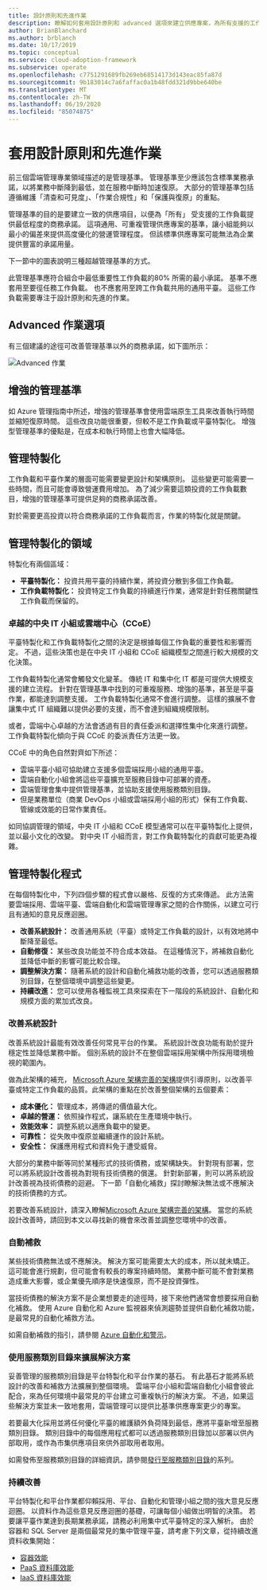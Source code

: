 ```yaml
---
title: 設計原則和先進作業
description: 瞭解如何套用設計原則和 advanced 選項來建立供應專案，為所有支援的工作負載提供最低等級的商務承諾。
author: BrianBlanchard
ms.author: brblanch
ms.date: 10/17/2019
ms.topic: conceptual
ms.service: cloud-adoption-framework
ms.subservice: operate
ms.openlocfilehash: c7751291689fb269eb68514173d143eac85fa87d
ms.sourcegitcommit: 9b183014c7a6faffac0a1b48fdd321d9bbe640be
ms.translationtype: MT
ms.contentlocale: zh-TW
ms.lasthandoff: 06/19/2020
ms.locfileid: "85074875"
---
```

# <a name="apply-design-principles-and-advanced-operations"></a>套用設計原則和先進作業

前三個雲端管理專業領域描述的是管理基準。 管理基準至少應該包含標準業務承諾，以將業務中斷降到最低，並在服務中斷時加速復原。 大部分的管理基準包括遵循維護「清查和可見度」、「作業合規性」和「保護與復原」的重點。

管理基準的目的是要建立一致的供應項目，以便為「所有」  受支援的工作負載提供最低程度的商務承諾。 這項通用、可重複管理供應專案的基準，讓小組能夠以最小的偏差來提供高度優化的營運管理程度。 但該標準供應專案可能無法為企業提供豐富的承諾用量。

下一節中的圖表說明三種超越管理基準的方式。

此管理基準應符合組合中最低重要性工作負載的80% 所需的最小承諾。 基準不應套用至要徑任務工作負載。 也不應套用至跨工作負載共用的通用平臺。 這些工作負載需要專注于設計原則和先進的作業。

## <a name="advanced-operations-options"></a>Advanced 作業選項

有三個建議的途徑可改善管理基準以外的商務承諾，如下圖所示：

![Advanced 作業](../_images/manage/beyond-the-baseline.png)

## <a name="enhanced-management-baseline"></a>增強的管理基準

如 Azure 管理指南中所述，增強的管理基準會使用雲端原生工具來改善執行時間並縮短復原時間。 這些改良功能很重要，但較不是工作負載或平臺特製化。 增強型管理基準的優點是，在成本和執行時間上也會大幅降低。

## <a name="management-specialization"></a>管理特製化

工作負載和平臺作業的層面可能需要變更設計和架構原則。 這些變更可能需要一些時間，而且可能會導致營運費用增加。 為了減少需要這類投資的工作負載數目，增強的管理基準可提供足夠的商務承諾改善。

對於需要更高投資以符合商務承諾的工作負載而言，作業的特製化就是關鍵。

## <a name="areas-of-management-specialization"></a>管理特製化的領域

特製化有兩個區域：

- **平臺特製化：** 投資共用平臺的持續作業，將投資分散到多個工作負載。
- **工作負載特製化：** 投資特定工作負載的持續進行作業，通常是針對任務關鍵性工作負載而保留的。

### <a name="central-it-team-or-cloud-center-of-excellence-ccoe"></a>卓越的中央 IT 小組或雲端中心（CCoE）

平臺特製化和工作負載特製化之間的決定是根據每個工作負載的重要性和影響而定。 不過，這些決策也是在中央 IT 小組和 CCoE 組織模型之間進行較大規模的文化決策。

工作負載特製化通常會觸發文化變革。 傳統 IT 和集中化 IT 都是可提供大規模支援的建立流程。 針對在管理基準中找到的可重複服務、增強的基準，甚至是平臺作業，都能達到調整支援。 工作負載特製化通常不會進行調整。 這樣的擴展不會讓集中式 IT 組織難以提供必要的支援，而不會達到組織規模限制。

或者，雲端中心卓越的方法會透過有目的責任委派和選擇性集中化來進行調整。 工作負載特製化傾向于與 CCoE 的委派責任方法更一致。

CCoE 中的角色自然對齊如下所述：

- 雲端平臺小組可協助建立支援多個雲端採用小組的通用平臺。
- 雲端自動化小組會將這些平臺擴充至服務目錄中可部署的資產。
- 雲端管理會集中提供管理基準，並協助支援使用服務類別目錄。
- 但是業務單位（商業 DevOps 小組或雲端採用小組的形式）保有工作負載、管線或效能的日常作業責任。

如同協調管理的領域，中央 IT 小組和 CCoE 模型通常可以在平臺特製化上提供，並以最小文化的改變。 對中央 IT 小組而言，對工作負載特製化的貢獻可能更為複雜。

## <a name="management-specialization-processes"></a>管理特製化程式

在每個特製化中，下列四個步驟的程式會以嚴格、反復的方式來傳遞。 此方法需要雲端採用、雲端平臺、雲端自動化和雲端管理專家之間的合作關係，以建立可行且有通知的意見反應迴圈。

- **改善系統設計：** 改善通用系統（平臺）或特定工作負載的設計，以有效地將中斷降至最低。
- **自動修復：** 某些改良功能並不符合成本效益。 在這種情況下，將補救自動化並降低中斷的影響可能比較合理。
- **調整解決方案：** 隨著系統的設計和自動化補救功能的改善，您可以透過服務類別目錄，在整個環境中調整這些變更。
- **持續改進：** 您可以使用各種監視工具來探索在下一階段的系統設計、自動化和規模方面的累加式改良。

### <a name="improve-system-design"></a>改善系統設計

改善系統設計最能有效改善任何常見平台的作業。 系統設計改良功能有助於提升穩定性並降低業務中斷。 個別系統的設計不在整個雲端採用架構中所採用環境檢視的範圍內。

做為此架構的補充， [Microsoft Azure 架構完善的架構](https://docs.microsoft.com/azure/architecture/framework)提供引導原則，以改善平臺或特定工作負載的品質。此架構的重點在於改善整個架構的五個要素：

- **成本優化：** 管理成本，將傳遞的價值最大化。
- **卓越的營運：** 依照操作程式，讓系統在生產環境中執行。
- **效能效率：** 調整系統以適應負載中的變更。
- **可靠性：** 從失敗中復原並繼續運作的設計系統。
- **安全性：** 保護應用程式和資料免于遭受威脅。

大部分的業務中斷等同於某種形式的技術債務，或架構缺失。 針對現有部署，您可以將系統設計改善視為對現有技術債務的償還。 針對新部署，則可以將系統設計改善視為技術債務的迴避。 下一節「自動化補救」探討瞭解決無法或不應解決的技術債務的方式。

若要改善系統設計，請深入瞭解[Microsoft Azure 架構完善的架構](https://docs.microsoft.com/azure/architecture/framework)。 當您的系統設計改善時，請回到本文以尋找新的機會來改善並調整您環境中的改善。

### <a name="automated-remediation"></a>自動補救

某些技術債務無法或不應解決。 解決方案可能需要太大的成本，所以就未矯正。 這可能會進行規劃，但可能會有較長的專案持續時間。 業務中斷可能不會對業務造成重大影響，或企業優先順序是快速復原，而不是投資彈性。

當技術債務的解決方案不是企業想要走的途徑時，接下來他們通常會想要採用自動化補救。 使用 Azure 自動化和 Azure 監視器來偵測趨勢並提供自動化補救功能，是最常見的自動化補救方法。

如需自動補救的指引，請參閱 [Azure 自動化和警示](https://docs.microsoft.com/azure/automation/automation-create-alert-triggered-runbook)。

### <a name="scale-the-solution-with-a-service-catalog"></a>使用服務類別目錄來擴展解決方案

妥善管理的服務類別目錄是平台特製化和平台作業的基石。 有此基石才能將系統設計的改善和補救方法擴展到整個環境。 雲端平台小組和雲端自動化小組會彼此配合，來為任何環境中最常見的平台建立可重複執行的解決方案。 不過，如果這些解決方案並未一致地套用，雲端管理可以提供比基準供應專案更少的專案。

若要最大化採用並將任何優化平臺的維護額外負荷降到最低，應將平臺新增至服務類別目錄。 類別目錄中的每個應用程式都可以透過服務類別目錄加以部署以供內部取用，或作為市集供應項目來供外部取用者取用。

如需發佈至服務類別目錄的詳細資訊，請參閱[發行至服務類別目錄](https://docs.microsoft.com/azure/managed-applications/publish-service-catalog-app)的系列。

### <a name="continuous-improvement"></a>持續改善

平台特製化和平台作業都仰賴採用、平台、自動化和管理小組之間的強大意見反應迴圈。 以資料作為這些意見反應迴圈的基礎，可讓每個小組做出明智的決策。 若要讓平臺作業達到長期業務承諾，請務必利用集中式平臺特定的深入解析。 由於容器和 SQL Server 是兩個最常見的集中管理平臺，請考慮下列文章，從持續改進資料收集開始：

- [容器效能](https://docs.microsoft.com/azure/azure-monitor/insights/container-insights-overview)
- [PaaS 資料庫效能](https://docs.microsoft.com/azure/azure-monitor/insights/azure-sql)
- [IaaS 資料庫效能](https://docs.microsoft.com/azure/azure-monitor/insights/sql-assessment)
